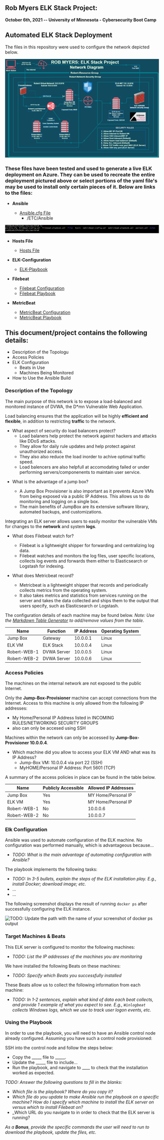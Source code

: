 ## Rob Myers ELK Stack Project:
 **October 6th, 2021 -- University of Minnesota - Cybersecurity Boot Camp**

## Automated ELK Stack Deployment

The files in this repository were used to configure the network depicted below.

  ![picture](IMAGE/project1.png) 


    
  <brk>



### These files have been tested and used to generate a live ELK deployment on Azure. They can be used to recreate the entire deployment pictured above or select portions of the **yaml** file's may be used to install only certain pieces of it. Below are links to the files: 

  - **Ansible** 

    * [Ansible.cfg File](Ansible/ansible.yml)
      *  /ETC/Ansible 

   ![picture](IMAGE/1.PNG) 
   
  - **Hosts File**
    * [Hosts File](Ansible/hosts.yml) 

  - **ELK-Configuration** 

    * [ELK-Playbook](Ansible/install-elk.yml)

  - **Filebeat**

    * [Filebeat Configuration](FileBeat/filebeat-config.yml)
    * [Filebeat Playbook](FileBeat/filebeat-playbook.yml)

  - **MetricBeat**

    * [MetricBeat Configuration](MetricBeat/metricbeat-config.yml)
    * [MetricBeat Playbook](MetricBeat/metricbeat-playbook.yml)

## This document/project contains the following details:
- Description of the Topologu
- Access Policies
- ELK Configuration
  - Beats in Use
  - Machines Being Monitored
- How to Use the Ansible Build


### Description of the Topology

The main purpose of this network is to expose a load-balanced and monitored instance of DVWA, the D*mn Vulnerable Web Application.

Load balancing ensures that the application will be highly **efficient and flexible**, in addition to restricting **traffic** to the network.

- What aspect of security do load balancers protect? 
  * Load balaners help protect the network against hackers and attacks like DDoS attacks. 
  * They allow for daily rule updates and help protect against unauthorized access.   
  * They also also reduce the load inorder to achive optimal traffic speed.
  * Load balencers are also helpfull at accomodating failed or under performing servers/componenents to maintain user service.
  
<brk>

- What is the advantage of a jump box?

  * A Jump Box Provisioner is also important as it prevents Azure VMs from being exposed via a public IP Address. This allows us to do monitoring and logging on a single box. 
  * The main benefits of JumpBox are its extensive software library, automated backups, and customizations.

Integrating an ELK server allows users to easily monitor the vulnerable VMs for changes to the  **network** and system **logs**.


- What does Filebeat watch for?

  * Filebeat is a lightweight shipper for forwarding and centralizing log data.
  * Filebeat watches and monitors the log files, user specific locations, collects log events and forwards them either to Elasticsearch or Logstash for indexing. 

- What does Metricbeat record?

  * Metricbeat is a lightweight shipper that records and periodically collects metrics from the operating system.
  * It also takes metrics and statistics from services running on the server and takes the data collected and ships them to the output that users specify, such as Elasticsearch or Logstash.

The configuration details of each machine may be found below.
_Note: Use the [Markdown Table Generator](http://www.tablesgenerator.com/markdown_tables) to add/remove values from the table_.

| Name     | Function | IP Address | Operating System |
|----------|----------|------------|------------------|
| Jump Box | Gateway  | 10.0.0.1   | Linux            |
| ELK VM   | ELK Stack |  10.0.0.4 | Linux            |
| Robert-WEB-1    | DVWA Server| 10.0.0.5|Linux       |
| Robert-WEB-2    | DVWA Server| 10.0.0.6| Linux      |

### Access Policies

The machines on the internal network are not exposed to the public Internet. 

Only the **Jump-Box-Provisioner** machine can accept connections from the Internet. Access to this machine is only allowed from the following IP addresses:
- My Home/Personal IP Address listed in INCOMING RULES/NETWORKING SECURITY GROUPS
- also can only be accesed using SSH
 
Machines within the network can only be accessed by **Jump-Box-Provisioner 10.0.0.4**.

- Which machine did you allow to access your ELK VM AND what was its IP Address? 
    * Jump-Box VM: 10.0.0.4 via port 22 (SSH)
    * MyHOME/Personal IP Address: Port 5601 (TCP)

A summary of the access policies in place can be found in the table below.

| Name     | Publicly Accessible | Allowed IP Addresses |
|----------|---------------------|----------------------|
| Jump Box | Yes              |     MY Home/Personal IP |
| ELK VM   | Yes              |     MY Home/Personal IP |
| Robert-WEB-1    | No               |     10.0.0.6            |
| Robert-WEB-2    | No               |     10.0.0.7            |  

### Elk Configuration

Ansible was used to automate configuration of the ELK machine. No configuration was performed manually, which is advantageous because...
- _TODO: What is the main advantage of automating configuration with Ansible?_

The playbook implements the following tasks:
- _TODO: In 3-5 bullets, explain the steps of the ELK installation play. E.g., install Docker; download image; etc._
- ...
- ...

The following screenshot displays the result of running `docker ps` after successfully configuring the ELK instance.

![TODO: Update the path with the name of your screenshot of docker ps output](Images/docker_ps_output.png)

### Target Machines & Beats
This ELK server is configured to monitor the following machines:
- _TODO: List the IP addresses of the machines you are monitoring_

We have installed the following Beats on these machines:
- _TODO: Specify which Beats you successfully installed_

These Beats allow us to collect the following information from each machine:
- _TODO: In 1-2 sentences, explain what kind of data each beat collects, and provide 1 example of what you expect to see. E.g., `Winlogbeat` collects Windows logs, which we use to track user logon events, etc._

### Using the Playbook
In order to use the playbook, you will need to have an Ansible control node already configured. Assuming you have such a control node provisioned: 

SSH into the control node and follow the steps below:
- Copy the _____ file to _____.
- Update the _____ file to include...
- Run the playbook, and navigate to ____ to check that the installation worked as expected.

_TODO: Answer the following questions to fill in the blanks:_
- _Which file is the playbook? Where do you copy it?_
- _Which file do you update to make Ansible run the playbook on a specific machine? How do I specify which machine to install the ELK server on versus which to install Filebeat on?_
- _Which URL do you navigate to in order to check that the ELK server is running?

_As a **Bonus**, provide the specific commands the user will need to run to download the playbook, update the files, etc._